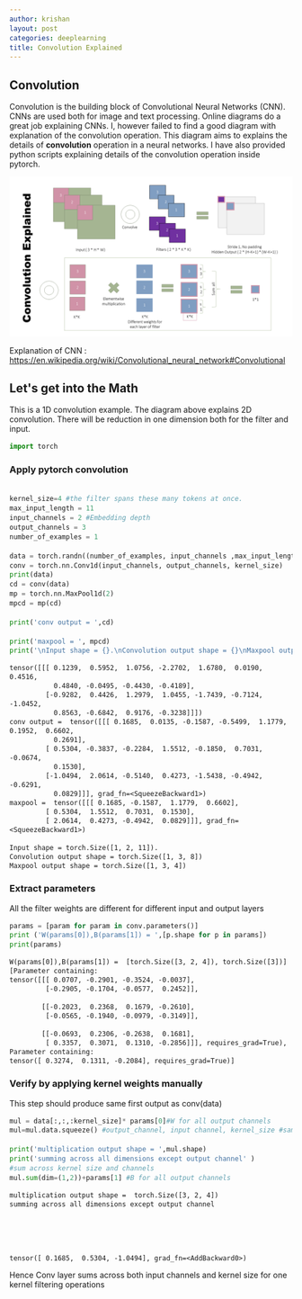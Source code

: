 ```yaml
---
author: krishan
layout: post
categories: deeplearning
title: Convolution Explained
---
```

## Convolution
Convolution is the building block of Convolutional Neural Networks (CNN). CNNs are used both for image and text processing. 
Online diagrams do a great job explaining CNNs. I, however failed to find a good diagram with explanation of the convolution operation. This diagram aims to explains the details of **convolution** operation in a  neural networks. I have also provided python scripts explaining details of the convolution operation inside pytorch.  

![Convolution explained](/assets/convolution/convolution.png)


Explanation of CNN : https://en.wikipedia.org/wiki/Convolutional_neural_network#Convolutional

## Let's get into the Math

This is a 1D convolution example. The diagram above explains 2D convolution. There will be reduction in one dimension both for the filter and input.

```python
import torch
```

### Apply pytorch convolution


```python

kernel_size=4 #the filter spans these many tokens at once.
max_input_length = 11
input_channels = 2 #Embedding depth
output_channels = 3
number_of_examples = 1

data = torch.randn((number_of_examples, input_channels ,max_input_length))
conv = torch.nn.Conv1d(input_channels, output_channels, kernel_size)
print(data)
cd = conv(data)
mp = torch.nn.MaxPool1d(2)
mpcd = mp(cd)

print('conv output = ',cd)

print('maxpool = ', mpcd)
print('\nInput shape = {}.\nConvolution output shape = {}\nMaxpool output shape = {}'.format(data.shape, cd.shape, mpcd.shape))
```

    tensor([[[ 0.1239,  0.5952,  1.0756, -2.2702,  1.6780,  0.0190,  0.4516,
               0.4840, -0.0495, -0.4430, -0.4189],
             [-0.9282,  0.4426,  1.2979,  1.0455, -1.7439, -0.7124, -1.0452,
               0.8563, -0.6842,  0.9176, -0.3238]]])
    conv output =  tensor([[[ 0.1685,  0.0135, -0.1587, -0.5499,  1.1779,  0.1952,  0.6602,
               0.2691],
             [ 0.5304, -0.3837, -0.2284,  1.5512, -0.1850,  0.7031, -0.0674,
               0.1530],
             [-1.0494,  2.0614, -0.5140,  0.4273, -1.5438, -0.4942, -0.6291,
               0.0829]]], grad_fn=<SqueezeBackward1>)
    maxpool =  tensor([[[ 0.1685, -0.1587,  1.1779,  0.6602],
             [ 0.5304,  1.5512,  0.7031,  0.1530],
             [ 2.0614,  0.4273, -0.4942,  0.0829]]], grad_fn=<SqueezeBackward1>)
    
    Input shape = torch.Size([1, 2, 11]).
    Convolution output shape = torch.Size([1, 3, 8])
    Maxpool output shape = torch.Size([1, 3, 4])
    

### Extract parameters
All the filter weights are different for different input and output layers

```python
params = [param for param in conv.parameters()]
print ('W(params[0]),B(params[1]) = ',[p.shape for p in params])
print(params)
```

    W(params[0]),B(params[1]) =  [torch.Size([3, 2, 4]), torch.Size([3])]
    [Parameter containing:
    tensor([[[ 0.0707, -0.2901, -0.3524, -0.0037],
             [-0.2905, -0.1704, -0.0577,  0.2452]],
    
            [[-0.2023,  0.2368,  0.1679, -0.2610],
             [-0.0565, -0.1940, -0.0979, -0.3149]],
    
            [[-0.0693,  0.2306, -0.2638,  0.1681],
             [ 0.3357,  0.3071,  0.1310, -0.2856]]], requires_grad=True), Parameter containing:
    tensor([ 0.3274,  0.1311, -0.2084], requires_grad=True)]
    

### Verify by applying kernel weights manually
This step should produce same first output as conv(data)


```python
mul = data[:,:,:kernel_size]* params[0]#W for all output channels
mul=mul.data.squeeze() #output_channel, input channel, kernel_size #same as params

print('multiplication output shape = ',mul.shape)
print('summing across all dimensions except output channel' )
#sum across kernel size and channels 
mul.sum(dim=(1,2))+params[1] #B for all output channels
```

    multiplication output shape =  torch.Size([3, 2, 4])
    summing across all dimensions except output channel
    




    tensor([ 0.1685,  0.5304, -1.0494], grad_fn=<AddBackward0>)



Hence Conv layer sums across both input channels and kernel size for one kernel filtering operations


